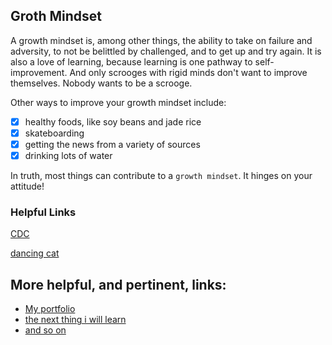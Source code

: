 ## Groth Mindset

A growth mindset is, among other things, the ability to take on failure and adversity, to not be belittled by challenged, and to get up and try again.  It is also a love of learning, because learning is one pathway to self-improvement.  And only scrooges with rigid minds don't want to improve themselves.  Nobody wants to be a scrooge.  

Other ways to improve your growth mindset include:
   - [x] healthy foods, like soy beans and jade rice
   - [x] skateboarding
   - [x] getting the news from a variety of sources
   - [x] drinking lots of water
   
In truth, most things can contribute to a ``growth mindset``.  It hinges on your attitude!

### Helpful Links

[CDC](https://www.cdc.gov)

[dancing cat](https://www.youtube.com/watch?v=tK2uwTpYiTw)

## More helpful, and pertinent, links:

- [My portfolio](https://github.com/qyackulic)
- [the next thing i will learn]()
- [and so on]()
